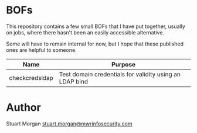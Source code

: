 # BOFs

This repository contains a few small BOFs that I have put together, usually on jobs, where
there hasn't been an easily accessible alternative.

Some will have to remain internal for now, but I hope that these published ones are helpful
to someone.

| Name | Purpose |
| --- | ---- |
| checkcredsldap | Test domain credentials for validity using an LDAP bind |

# Author

Stuart Morgan <stuart.morgan@mwrinfosecurity.com>
